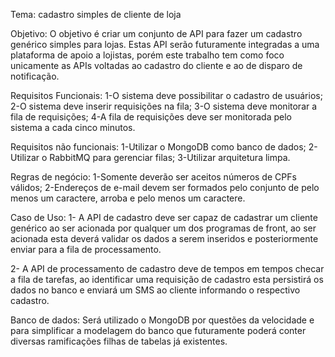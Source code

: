 Tema: cadastro simples de cliente de loja

Objetivo:
O objetivo é criar um conjunto de API para fazer um cadastro genérico simples para lojas. 
Estas API serão futuramente integradas a uma plataforma de apoio a lojistas, porém este trabalho tem como foco unicamente as APIs voltadas ao cadastro do cliente e ao de disparo de notificação.

Requisitos Funcionais:
1-O sistema deve possibilitar o cadastro de usuários;
2-O sistema deve inserir requisições na fila;
3-O sistema deve monitorar a fila de requisições;
4-A fila de requisições deve ser monitorada pelo sistema a cada cinco minutos.

Requisitos não funcionais:
1-Utilizar o MongoDB como banco de dados;
2-Utilizar o RabbitMQ para gerenciar filas;
3-Utilizar arquitetura limpa.

Regras de negócio:
1-Somente deverão ser aceitos números de CPFs válidos;
2-Endereços de e-mail devem ser formados pelo conjunto de pelo menos um caractere, arroba e pelo menos um caractere.

Caso de Uso:
1- A API de cadastro deve ser capaz de cadastrar um cliente genérico ao ser acionada por qualquer um dos programas de front, ao ser acionada esta deverá validar os dados a serem inseridos e posteriormente enviar para a fila de processamento.

2- A API de processamento de cadastro deve de tempos em tempos checar a fila de tarefas, ao identificar uma requisição de cadastro esta persistirá os dados no banco e enviará um SMS ao cliente informando o respectivo cadastro.

Banco de dados: 
Será utilizado o MongoDB por questões da velocidade e para simplificar a modelagem do banco que futuramente poderá conter diversas ramificações filhas de tabelas já existentes.
